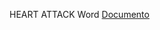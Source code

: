 HEART ATTACK Word
[Documento](https://unialicante-my.sharepoint.com/:w:/g/personal/alp121_mscloud_ua_es/EaHFE67ltypCmYVs_mqpD3cBozKrt8nTrXdsL9q_fCG_Ig?e=TagnGO)